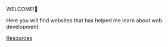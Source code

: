 WELCOME!:wave:

Here you will find websites that has helped me learn about web development.

[Resources](https://github.com/ysstudio22/Resources/blob/main/resources.md)